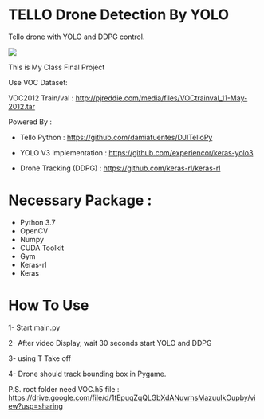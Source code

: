 # TELLO Drone Detection By YOLO
Tello drone with YOLO and DDPG control.


![](demo.gif)


This is My Class Final Project

Use VOC Dataset:

VOC2012 Train/val : http://pjreddie.com/media/files/VOCtrainval_11-May-2012.tar


Powered By :

- Tello Python : https://github.com/damiafuentes/DJITelloPy

- YOLO V3 implementation : https://github.com/experiencor/keras-yolo3

- Drone Tracking (DDPG) : https://github.com/keras-rl/keras-rl

# Necessary Package : #

- Python 3.7
- OpenCV
- Numpy
- CUDA Toolkit
- Gym
- Keras-rl
- Keras


# How To Use #

1- Start main.py

2- After video Display, wait 30 seconds start YOLO and DDPG

3- using T Take off 

4- Drone should track bounding box in Pygame.

P.S. root folder need VOC.h5 file : https://drive.google.com/file/d/1tEpuqZqQLGbXdANuvrhsMazuuIkOupby/view?usp=sharing

